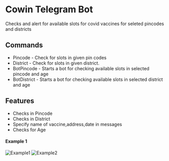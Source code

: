 # Cowin Telegram Bot
Checks and alert for available slots for covid vaccines for seleted pincodes and districts

## Commands

- Pincode - Check for slots in given pin codes
- District - Check for slots in given district.
- BotPincode - Starts a bot for checking available slots in selected pincode and age
- BotDistrict - Starts a bot for checking available slots in selected district and age

## Features
- Checks in Pincode
- Checks in District
- Specify name of vaccine,address,date in messages
- Checks for Age


#### Example 1
 ![Example1](https://raw.githubusercontent.com/rahuldraz/Cowin-Telegram-Bot/main/Check1.png)   ![Example2](https://raw.githubusercontent.com/rahuldraz/Cowin-Telegram-Bot/main/Check2.png)

